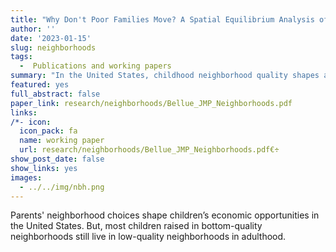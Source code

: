 ```yaml
---
title: "Why Don't Poor Families Move? A Spatial Equilibrium Analysis of Parental Decisions with Social Learning"
author: ''
date: '2023-01-15'
slug: neighborhoods
tags:
  -  Publications and working papers
summary: "In the United States, childhood neighborhood quality shapes adulthood economic opportunities. However, most children raised in bottom-quality neighborhoods still live in low-quality neighborhoods in adulthood. Could childhood neighborhood directly affect adulthood choices? I develop a quantitative spatial model of parental decisions that incorporates a novel mechanism: social learning about the technology of skill formation. Segregation generates information frictions that systematically distort parents' subjective beliefs and behavior. I calibrate the model using several United States representative datasets. The calibrated model matches targeted and non-targeted parental behavior and generates an endogenous distribution of subjective beliefs. I find a relatively modest level of delusion that increases the income Gini index by 3% and the intergenerational rank-rank slope by 12%. A housing voucher policy improves the neighborhood quality of eligible families, raising children's future earnings. When scaling up the policy, long-run and general equilibrium responses in subjective beliefs amplify the policy effects. Inequality reduces, and intergenerational mobility improves."
featured: yes
full_abstract: false
paper_link: research/neighborhoods/Bellue_JMP_Neighborhoods.pdf
links:
/*- icon: 
  icon_pack: fa
  name: working paper
  url: research/neighborhoods/Bellue_JMP_Neighborhoods.pdf€÷
show_post_date: false
show_links: yes
images:
  - ../../img/nbh.png
---
```


Parents' neighborhood choices shape children’s economic opportunities in the United States. But, most children raised in bottom-quality neighborhoods still live in low-quality neighborhoods in adulthood. 

<div>                        
        <script type="text/javascript">window.PlotlyConfig = {MathJaxConfig: 'local'};</script>
         <script src="../../js/matrixmobData11.js"  ></script>                
        <div id="d1b212c1-b722-400f-b05f-8ee77950a910" class="plotly-graph-div" style="height:100%; width:100%;"></div>           
         <script src="../../js/matrixmobData21.js" ></script>           
        <div style="text-align: justify;" class="f7"> Note: Probability of moves conditionnal on childhood neighborhood quality. Quality is proxied by census tract household median income. Each neighborhood represents a decile of the census tract quality distribution. Almost half of the children raised in the bottom-decile of the neighborhood quality distribution live in the bottom-quintile of the neighbohood quality distibution in adulhood. </div>
        <div style="text-align: right;" class="f7"> Source: AddHealth</div>
    </div>


Do parents' neighborhood choices also affect their children's future choices?

I propose a novel mechanism to help understand parents' decisions across generations and socioeconomic groups: social learning about the technology of skill formation in the neighborhood. 


<table>
<caption>Social Learning in the Neighborhood</caption>
<tr><td><div class="f6"> Consider a world in which success depends on parental inputs -neighborhood quality and parental time- and ability shocks -which can be interpreted to some extent as luck. 

Information is imperfect; people are unaware of the returns to parental inputs and must learn about them. Young adults learn by observing older adults in their neighborhoods (social learning). They see average local successes and past parental inputs but only perceive their neighbors' ability shocks. 

Young adults' inference of the returns crucially depends on the accuracy of their perception. If they underestimate local ability shocks, they implicitly attribute too little of the local successes to those shocks and too much to parental inputs: they become over-optimistic about the returns to parental inputs. Conversely, if they overestimate them, they become pessimistic about the returns.

Ability shock perceptions are unbiased but bounded, which leads to moderate perceptions of ability shocks. Therefore, the larger the ability shocks in a given neighborhood, the more young adults underestimate local ability shocks and become over-optimistic. Conversely, the smaller the ability shocks in a given neighborhood, the more young adults overestimate local ability shocks and become pessimistic.  

With residential income segregation --a form of spatial sorting partly based on ability shocks--, persistent delusion arises endogenously. In high-quality neighborhoods, live, on average, over-optimistic and wealthy parents with high-ability shocks. Their children become over-optimistic and tend to stay. In low-quality neighborhoods live, on average, pessimistic and low-income parents with low-ability shocks. Their children become pessimistic and tend to stay.</div ></td></tr>
</table>




I depart from the perfect information assumptions and develop a quantitative spatial model of parental decisions in which I incorporate the novel mechanism: social learning about the returns to parental inputs.
In the model, segregation generates information frictions that systematically distort parents' subjective beliefs and behavior.

Using several United States representative datasets, I calibrate the model to the average commuting zone in the country. The calibrated model matches targeted and non-targeted parental behavior and generates an endogenous distribution of subjective beliefs.


<div>                        
        <script type="text/javascript">window.PlotlyConfig = {MathJaxConfig: 'local'};</script>
        <script src="../../js/matrixmobModel12.js"></script>                
        <div id="fe863b8b-acc1-4457-897f-08497b532913" class="plotly-graph-div" style="height:450px; width:100%;"></div>            
        <script src="../../js/matrixmobModel22.js"></script> 
      <div style="text-align: justify;" class="f7"> Note: Model generated probability of moves conditionnal on childhood neighborhood quality. Each neighborhood represents a decile of the census tract quality distribution in the data. In the model too, almost half of the children raised in the bottom-decile of the neighborhood quality distribution live in the bottom-quintile of the neighbohood quality distibution in adulhood. </div>
         <div style="text-align: right;" class="f7"> Source: Model generated data</div>
  </div>   
    

The model generates a relatively modest delusion level --consistent with micro-studies-- that significantly affects the economy. Delusion is asymmetric across the income distribution. Under perfect information, low-income parents' perceived returns would be 17% higher while those of high-income parents would be 7% lower. This deviation from perfect information has large effects on the american dream. Under perfect information, inequality would be 3% lower and social mobility 12% higher.


<table class="f6  mw7" stye="max-width: 100%;display: flex;">
<caption>Effects of Social Learning - Changes Due to Perfect Information Relative to Baseline Model</caption>
  <tr>
  	<th></th>
    <th></th>
    <th></th>
    <th colspan="3">Income Quartile</th>
  </tr>
  <tr>
  	<th></th>
    <th>All</th>
    <th>1st</th>
    <th>2nd</th>
    <th>3rd</th>
    <th>4th</th>
  </tr>
  <tr>
    <td>Perceived Returns</td>
    <td>+3%</td>
    <td>+17%</td>
    <td>+6%</td>
    <td>0%</td>
    <td>-7%</td>
  </tr>
    <tr>
    <td>Parental Time</td>
    <td>+7%</td>
    <td>+31%</td>
    <td>+10%</td>
    <td>+3%</td>
    <td>-5%</td>
  </tr>
      <tr>
    <td>Social Mobility</td>
    <td>+12%</td>
    <td></td>
    <td></td>
    <td></td>
     <td></td>
  </tr>
  <tr>
    <td>Inequality</td>
    <td>-3%</td>
    <td></td>
    <td></td>
    <td></td>
     <td></td>
  </tr>
      <tr>
    <td>Poverty</td>
    <td>-17%</td>
    <td></td>
    <td></td>
    <td></td>
     <td></td>
  </tr>
</table>
<div style="text-align: right; margin-top:-30px;" class="f7 mt0"> Source: Model generated data</div>

Segregation distortion effects motivate a government intervention. I use the calibrated model to evaluate a housing voucher policy. In line with empirical evidence, the model predicts that housing vouchers improve the neighborhood quality of eligible families, raising children's future earnings. When scaling up the policy, general equilibrium responses in local prices and subjective beliefs amplify the effects on eligible households, reducing inequality and improving social mobility. However, ignoring the change in the information frictions significantly undermines the housing voucher policy effects.


<table class="f6  mw7" stye="max-width: 100%;display: flex;">
<caption>Effects of a Housing Voucher Policy</caption>
  <tr>
  	<th></th>
    <th></th>
    <th></th>
    <th></th>
    <th colspan="3">Income Quartile</th>
  </tr>
  <tr>
  	<th></th>
  	<th></th>
    <th>All</th>
    <th>1st</th>
    <th>2nd</th>
    <th>3rd</th>
    <th>4th</th>
  </tr>
  <tr>
    <td rowspan=5>Baseline Model</td>
    <td >Perceived Returns</td>
    <td>+2.8%</td>
    <td>+7.1%</td>
    <td>+3.3%</td>
    <td>+2.2%</td>
    <td>+0.2%</td>
  </tr>
  <tr>
    <td>Parental Time</td>
    <td>+2.6%</td>
    <td>+8.0%</td>
    <td>+2.2%</td>
    <td>+1.2%</td>
    <td>+1.3%</td>
  </tr>
  <tr>
    <td>Social Mobility</td>
    <td>+3.8%</td>
    <td></td>
    <td></td>
    <td></td>
     <td></td>
  </tr>
  <tr>
    <td>Inequality</td>
    <td>-0.8%</td>
    <td></td>
    <td></td>
    <td></td>
     <td></td>
  </tr>
  <tr>
    <td>Poverty</td>
    <td>-6.3%</td>
    <td></td>
    <td></td>
    <td></td>
     <td></td>
  </tr>
  <tr>
  	<td rowspan=5>Ignoring Information Friction Change</td>
  	<td >Perceived Returns</td>
    <td>-0.0%</td>
    <td>+0.5%</td>
    <td>-0.2%</td>
    <td>-0.2%</td>
    <td>+0.0%</td>
  </tr>
  <tr>
    <td>Parental Time</td>
    <td>-1.2%</td>
    <td>-1.6%</td>
    <td>-2.4%</td>
    <td>-1.5%</td>
    <td>+0.8%</td>
  </tr>
  <tr>
    <td>Social Mobility</td>
    <td>-0.5%</td>
    <td></td>
    <td></td>
    <td></td>
     <td></td>
  </tr>
  <tr>
    <td>Inequality</td>
    <td>+0.0%</td>
    <td></td>
    <td></td>
    <td></td>
     <td></td>
  </tr>
    <tr>
    <td>Poverty</td>
    <td>+1.3%</td>
    <td></td>
    <td></td>
    <td></td>
     <td></td>
  </tr>
</table>
<div style="text-align: right; margin-top:-30px;" class="f7"> Source: Model generated data</div>
